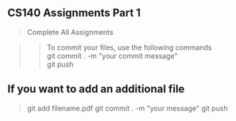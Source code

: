 
## CS140 Assignments Part 1 

> Complete All Assignments <br>

> > To commit your files, use the following commands <br> 
> > git commit . -m "your commit message" <br> 
> > git push  <br>


## If you want to add an additional file

> git add filename.pdf 
> git commit . -m "your message"
> git push 


